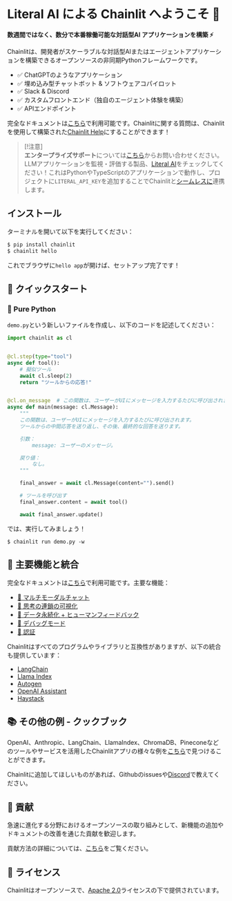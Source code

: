 # Literal AI による Chainlit へようこそ 👋

**数週間ではなく、数分で本番稼働可能な対話型AI アプリケーションを構築 ⚡️**

Chainlitは、開発者がスケーラブルな対話型AIまたはエージェントアプリケーションを構築できるオープンソースの非同期Pythonフレームワークです。

- ✅ ChatGPTのようなアプリケーション
- ✅ 埋め込み型チャットボット & ソフトウェアコパイロット
- ✅ Slack & Discord
- ✅ カスタムフロントエンド（独自のエージェント体験を構築）
- ✅ APIエンドポイント

完全なドキュメントは[こちら](https://docs.chainlit.io)で利用可能です。Chainlitに関する質問は、Chainlitを使用して構築された[Chainlit Help](https://help.chainlit.io/)にすることができます！

> [!注意]  
> **エンタープライズサポート**については[こちら](https://forms.gle/BX3UNBLmTF75KgZVA)からお問い合わせください。
> LLMアプリケーションを監視・評価する製品、[Literal AI](https://literalai.com)をチェックしてください！これはPythonやTypeScriptのアプリケーションで動作し、プロジェクトに`LITERAL_API_KEY`を追加することでChainlitと[シームレスに](https://docs.chainlit.io/data-persistence/overview)連携します。

## インストール

ターミナルを開いて以下を実行してください：

```bash
$ pip install chainlit
$ chainlit hello
```

これでブラウザに`hello app`が開けば、セットアップ完了です！

## 🚀 クイックスタート

### 🐍 Pure Python

`demo.py`という新しいファイルを作成し、以下のコードを記述してください：

```python
import chainlit as cl


@cl.step(type="tool")
async def tool():
    # 擬似ツール
    await cl.sleep(2)
    return "ツールからの応答!"


@cl.on_message  # この関数は、ユーザーがUIにメッセージを入力するたびに呼び出されます
async def main(message: cl.Message):
    """
    この関数は、ユーザーがUIにメッセージを入力するたびに呼び出されます。
    ツールからの中間応答を送り返し、その後、最終的な回答を送ります。

    引数：
        message: ユーザーのメッセージ。

    戻り値：
        なし。
    """

    final_answer = await cl.Message(content="").send()

    # ツールを呼び出す
    final_answer.content = await tool()

    await final_answer.update()
```

では、実行してみましょう！

```
$ chainlit run demo.py -w
```

## 🎉 主要機能と統合

完全なドキュメントは[こちら](https://docs.chainlit.io)で利用可能です。主要な機能：

- [💬 マルチモーダルチャット](https://docs.chainlit.io/advanced-features/multi-modal)
- [💭 思考の連鎖の可視化](https://docs.chainlit.io/concepts/step)
- [💾 データ永続化 + ヒューマンフィードバック](https://docs.chainlit.io/data-persistence/overview)
- [🐛 デバッグモード](https://docs.chainlit.io/data-persistence/enterprise#debug-mode)
- [👤 認証](https://docs.chainlit.io/authentication/overview)

Chainlitはすべてのプログラムやライブラリと互換性がありますが、以下の統合も提供しています：

- [LangChain](https://docs.chainlit.io/integrations/langchain)
- [Llama Index](https://docs.chainlit.io/integrations/llama-index)
- [Autogen](https://github.com/Chainlit/cookbook/tree/main/pyautogen)
- [OpenAI Assistant](https://github.com/Chainlit/cookbook/tree/main/openai-assistant)
- [Haystack](https://docs.chainlit.io/integrations/haystack)

## 📚 その他の例 - クックブック

OpenAI、Anthropic、LangChain、LlamaIndex、ChromaDB、Pineconeなどのツールやサービスを活用したChainlitアプリの様々な例を[こちら](https://github.com/Chainlit/cookbook)で見つけることができます。

Chainlitに追加してほしいものがあれば、Githubのissuesや[Discord](https://discord.gg/k73SQ3FyUh)で教えてください。

## 💁 貢献

急速に進化する分野におけるオープンソースの取り組みとして、新機能の追加やドキュメントの改善を通じた貢献を歓迎します。

貢献方法の詳細については、[こちら](.github/CONTRIBUTING.md)をご覧ください。

## 📃 ライセンス

Chainlitはオープンソースで、[Apache 2.0](LICENSE)ライセンスの下で提供されています。